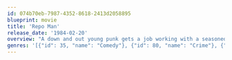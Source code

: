 ```yaml
---
id: 074b70eb-7987-4352-8618-2413d2058895
blueprint: movie
title: 'Repo Man'
release_date: '1984-02-20'
overview: "A down and out young punk gets a job working with a seasoned repo man, but what awaits him in his new career is a series of outlandish adventures revolving around aliens, the CIA, and a most wanted '64 Chevy."
genres: '[{"id": 35, "name": "Comedy"}, {"id": 80, "name": "Crime"}, {"id": 878, "name": "Science Fiction"}, {"id": 53, "name": "Thriller"}]'
---
```

